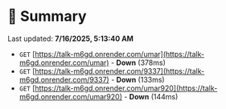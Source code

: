 # 📖 Summary
Last updated: **7/16/2025, 5:13:40 AM**

- `GET` [https://talk-m6gd.onrender.com/umar](https://talk-m6gd.onrender.com/umar) - **Down** (378ms)
- `GET` [https://talk-m6gd.onrender.com/9337](https://talk-m6gd.onrender.com/9337) - **Down** (133ms)
- `GET` [https://talk-m6gd.onrender.com/umar920](https://talk-m6gd.onrender.com/umar920) - **Down** (144ms)

